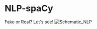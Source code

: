 # NLP-spaCy
Fake or Real? Let's see!
![Schematic_NLP](https://github.com/AlexeiRozhenko/NLP-spaCy/assets/136263079/b0e51c2a-aa8f-47e2-9ade-90dff9277ac9)
